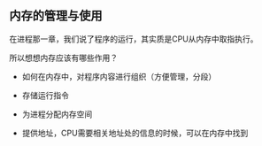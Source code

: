 ## 内存的管理与使用

在进程那一章，我们说了程序的运行，其实质是CPU从内存中取指执行。

所以想想内存应该有哪些作用？

- 如何在内存中，对程序内容进行组织（方便管理，分段）

- 存储运行指令
- 为进程分配内存空间
- 提供地址，CPU需要相关地址处的信息的时候，可以在内存中找到